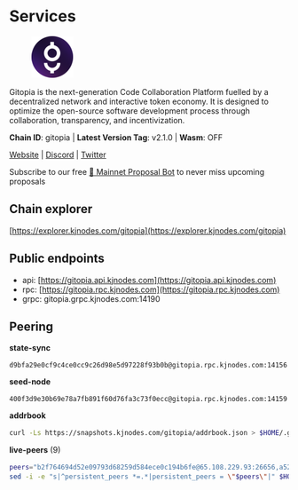 # Services

<figure><img src="https://raw.githubusercontent.com/kj89/cosmos-images/main/logos/gitopia.png" alt=""><figcaption></figcaption></figure>

Gitopia is the next-generation Code Collaboration Platform fuelled by  a decentralized network and interactive token economy. It is designed  to optimize the open-source software development process through  collaboration, transparency, and incentivization.

**Chain ID**: gitopia | **Latest Version Tag**: v2.1.0 | **Wasm**: OFF

[Website](https://gitopia.com/) | [Discord](https://discord.gg/hFTXCGNYDZ) | [Twitter](https://twitter.com/gitopiaDAO)



Subscribe to our free [🤖 Mainnet Proposal Bot](https://t.me/kjnodes_proposal_bot) to never miss upcoming proposals


## Chain explorer
[https://explorer.kjnodes.com/gitopia](https://explorer.kjnodes.com/gitopia)

## Public endpoints

* api: [https://gitopia.api.kjnodes.com](https://gitopia.api.kjnodes.com)
* rpc: [https://gitopia.rpc.kjnodes.com](https://gitopia.rpc.kjnodes.com)
* grpc: gitopia.grpc.kjnodes.com:14190

## Peering

**state-sync**

```text
d9bfa29e0cf9c4ce0cc9c26d98e5d97228f93b0b@gitopia.rpc.kjnodes.com:14156
```

**seed-node**

```text
400f3d9e30b69e78a7fb891f60d76fa3c73f0ecc@gitopia.rpc.kjnodes.com:14159
```

**addrbook**
```bash
curl -Ls https://snapshots.kjnodes.com/gitopia/addrbook.json > $HOME/.gitopia/config/addrbook.json
```

**live-peers** (9)
```bash
peers="b2f764694d52e09793d68259d584ece0c194b6fe@65.108.229.93:26656,a5233e4359a39e09d7b261c200cdc014bbef76ad@65.108.8.247:11356,f9b892ea2e8ed8aa83f7b98e7e47371c23b01924@213.239.207.175:36656,f6bb45c38d0a9abc926b5baa8f27473f2cd37d30@141.95.157.139:11356,d25a718d491f52efdfd31e8dfdeaa69d1d1946dd@65.108.10.49:26556,d724628333e34992ae0b46b7ae060cb31b06c1be@162.19.237.134:26656,4cf66531681c92f15c95c25bd1bff524f9dca35e@65.109.154.181:26656,7de2631f6bc7cc0caf30c3745d4795c1dbc91cf3@65.109.104.72:11356,d9bfa29e0cf9c4ce0cc9c26d98e5d97228f93b0b@65.109.88.38:14156"
sed -i -e "s|^persistent_peers *=.*|persistent_peers = \"$peers\"|" $HOME/.gitopia/config/config.toml
```
